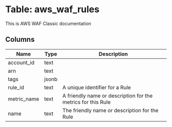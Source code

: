 
# Table: aws_waf_rules
This is AWS WAF Classic documentation
## Columns
| Name        | Type           | Description  |
| ------------- | ------------- | -----  |
|account_id|text||
|arn|text||
|tags|jsonb||
|rule_id|text|A unique identifier for a Rule|
|metric_name|text|A friendly name or description for the metrics for this Rule|
|name|text|The friendly name or description for the Rule|
